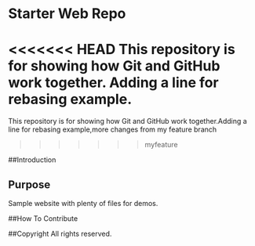# Starter Web Repo

<<<<<<< HEAD
This repository is for showing how Git and GitHub work together.
Adding a line for rebasing example.
=======
This repository is for showing how Git and GitHub work together.Adding a line for rebasing example,more changes from my feature branch
>>>>>>> myfeature

##Introduction 

## Purpose

Sample website with plenty of files for demos.



##How To Contribute


##Copyright
All rights reserved.
